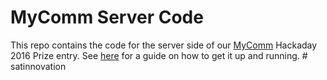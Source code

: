 # MyComm Server Code

This repo contains the code for the server side of our [MyComm](https://hackaday.io/project/11802-mycomm) Hackaday 2016 Prize entry. See [here](https://medium.com/@johngrant/mycomm-server-set-up-56ec9f95fd0a#.2x7z4rhph) for a guide on how to get it up and running.
#   s a t i n n o v a t i o n  
 